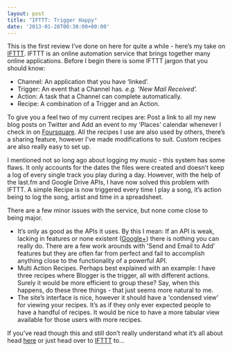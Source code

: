 ```yaml
---
layout: post
title: "IFTTT: Trigger Happy"
date: '2013-01-28T00:30:00+00:00'
---
```

This is the first review I’ve done on here for quite a while - here’s my take on
[IFTTT](https://ifttt.com/). IFTTT is an online automation service that brings
together many online applications. Before I begin there is some IFTTT jargon
that you should know:

* Channel: An application that you have ‘linked’.
* Trigger: An event that a Channel has. _e.g. 'New Mail Received’._
* Action: A task that a Channel can complete automatically.
* Recipe: A combination of a Trigger and an Action.

To give you a feel two of my current recipes are: Post a link to all my new blog
posts on Twitter and Add an event to my 'Places' calendar whenever I check in on
[Foursquare](https://foursquare.com/charlieegan3).  All the recipes I use are
also used by others, there’s a sharing feature, however I’ve made modifications
to suit. Custom recipes are also really easy to set up.

I mentioned not so long ago about logging my music - this system has some
flaws. It only accounts for the dates the files were created and doesn’t keep a
log of every single track you play during a day. However, with the help of the
last.fm and Google Drive APIs, I have now solved this problem with IFTTT. A
simple Recipe is now triggered every time I play a song, it’s action being to
log the song, artist and time in a spreadsheet.

There are a few minor issues with the service, but none come close to being
major. 

* It’s only as good as the APIs it uses. By this I mean: If an API is weak,
  lacking in features or none existent
  ([Google+](https://twitter.com/adamjwray/status/293896078686818304)) there
  is nothing you can really do. There are a few work arounds with 'Send and
  Email to Add’ features but they are often far from perfect and fail to
  accomplish anything close to the functionality of a powerful API.
* Multi Action Recipes. Perhaps best explained with an example: I have three
  recipes where Blogger is the trigger, all with different actions. Surely it
  would be more efficient to group these? Say, when this happens, do these
  three things - that just seems more natural to me.
* The site’s interface is nice, however it should have a 'condensed view’ for
  viewing your recipes. It’s as if they only ever expected people to have a
  handful of recipes. It would be nice to have a more tabular view available
  for those users with more recipes.

If you’ve read though this and still don’t really understand what it’s all
about
head [here](http://lifehacker.com/5842307/how-to-supercharge-all-your-favorite-webapps-with-ifttt) or
just head over to [IFTTT](http://ifttt.com/) to…
